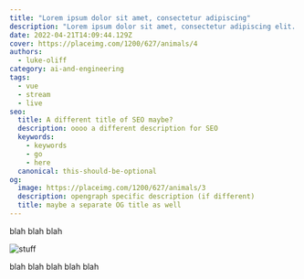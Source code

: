 ```yaml
---
title: "Lorem ipsum dolor sit amet, consectetur adipiscing"
description: "Lorem ipsum dolor sit amet, consectetur adipiscing elit. Mauris blandit aliquet elit, eget tincidunt nibh pulvinar a."
date: 2022-04-21T14:09:44.129Z
cover: https://placeimg.com/1200/627/animals/4
authors:
  - luke-oliff
category: ai-and-engineering
tags:
  - vue
  - stream
  - live
seo:
  title: A different title of SEO maybe?
  description: oooo a different description for SEO
  keywords:
    - keywords
    - go
    - here
  canonical: this-should-be-optional
og:
  image: https://placeimg.com/1200/627/animals/3
  description: opengraph specific description (if different)
  title: maybe a separate OG title as well
---
```


blah blah blah

![stuff](https://placeimg.com/1200/627/animals/3 "blah")

blah blah blah blah blah
